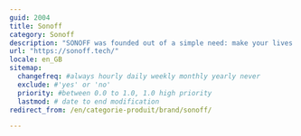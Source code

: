 ```yaml
---
guid: 2004
title: Sonoff
category: Sonoff
description: "SONOFF was founded out of a simple need: make your lives easier, smart and better.We have the ambition to design and create the most innovative smart products in a simple and affordable way including Wi-Fi DIY smart switches, Wi-Fi smart wall switches, Wi-Fi smart plugs, Wi-Fi smart lighting, and other accessories to give you a smart home."
url: "https://sonoff.tech/"
locale: en_GB
sitemap:
  changefreq: #always hourly daily weekly monthly yearly never
  exclude: #'yes' or 'no'
  priority: #between 0.0 to 1.0, 1.0 high priority
  lastmod: # date to end modification
redirect_from: /en/categorie-produit/brand/sonoff/

---
```

